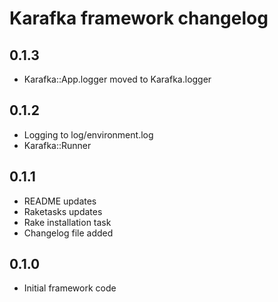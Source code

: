 # Karafka framework changelog

## 0.1.3

- Karafka::App.logger moved to Karafka.logger

## 0.1.2

- Logging to log/environment.log
- Karafka::Runner

## 0.1.1

- README updates
- Raketasks updates
- Rake installation task
- Changelog file added

## 0.1.0

- Initial framework code
